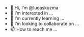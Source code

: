 - 👋 Hi, I’m @lucaskuzma
- 👀 I’m interested in ...
- 🌱 I’m currently learning ...
- 💞️ I’m looking to collaborate on ...
- 📫 How to reach me ...

<!---
lucaskuzma/lucaskuzma is a ✨ special ✨ repository because its `README.md` (this file) appears on your GitHub profile.
You can click the Preview link to take a look at your changes.
--->
